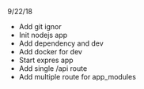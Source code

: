 9/22/18
- Add git ignor
- Init nodejs app
- Add dependency and dev
- Add docker for dev
- Start expres app
- Add single /api route
- Add multiple route for app_modules